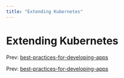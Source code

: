 ```yaml
---
title: "Extending Kubernetes"
---
```


# Extending Kubernetes

Prev: [best-practices-for-developing-apps](best-practices-for-developing-apps.md)

Prev: [best-practices-for-developing-apps](best-practices-for-developing-apps.md)
